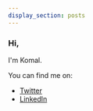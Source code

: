 ```yaml
---
display_section: posts
---
```


### Hi, 
I'm Komal.

You can find me on:
* [Twitter](https://www.twitter.com/psykomal)
* [LinkedIn](https://www.linkedin.com/in/psykomal/)